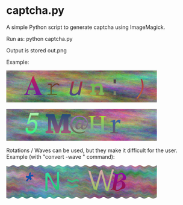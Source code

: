 # captcha.py

A simple Python script to generate captcha using ImageMagick.

Run as:
python captcha.py

Output is stored out.png

Example:

![Sample-1](https://raw.githubusercontent.com/arun-babu/captcha.py/master/sample-captcha-arun.png)

![Sample-2](https://raw.githubusercontent.com/arun-babu/captcha.py/master/sample-captcha.png)

Rotations / Waves can be used, but they make it difficult for the user. Example (with "convert -wave " command):

![Sample-3](https://raw.githubusercontent.com/arun-babu/captcha.py/master/wave.png)
